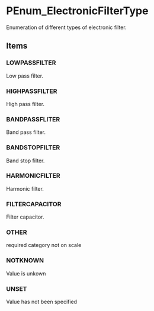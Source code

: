 # PEnum_ElectronicFilterType

Enumeration of different types of electronic filter.
<!-- end of short definition -->


## Items

### LOWPASSFILTER
Low pass filter.

### HIGHPASSFILTER
High pass filter.

### BANDPASSFLITER
Band pass filter.

### BANDSTOPFILTER
Band stop filter.

### HARMONICFILTER
Harmonic filter.

### FILTERCAPACITOR
Filter capacitor.

### OTHER
required category not on scale

### NOTKNOWN
Value is unkown

### UNSET
Value has not been specified
